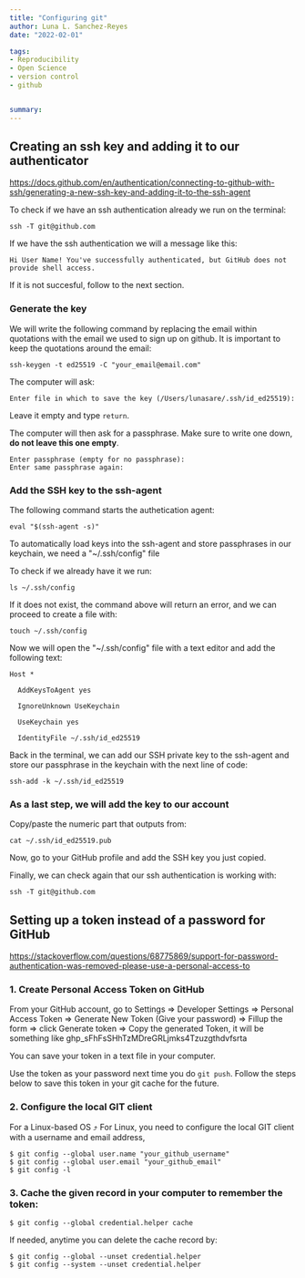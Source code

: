 ```yaml
---
title: "Configuring git"
author: Luna L. Sanchez-Reyes
date: "2022-02-01"

tags:
- Reproducibility
- Open Science
- version control
- github


summary:
---
```

## Creating an ssh key and adding it to our authenticator

https://docs.github.com/en/authentication/connecting-to-github-with-ssh/generating-a-new-ssh-key-and-adding-it-to-the-ssh-agent

To check if we have an ssh authentication already we run on the terminal:

```
ssh -T git@github.com
```

If we have the ssh authentication we will a message like this:

```
Hi User Name! You've successfully authenticated, but GitHub does not provide shell access.
```

If it is not succesful, follow to the next section.

### Generate the key

We will write the following command by replacing the email within quotations with the email we used to sign up on github. 
It is important to keep the quotations around the email:

```
ssh-keygen -t ed25519 -C "your_email@email.com"
```

The computer will ask:
```
Enter file in which to save the key (/Users/lunasare/.ssh/id_ed25519):
```
Leave it empty and type `return`.

The computer will then ask for a passphrase. Make sure to write one down, **do not leave this one empty**.

```
Enter passphrase (empty for no passphrase):
Enter same passphrase again:
```

### Add the SSH key to the ssh-agent

The following command starts the authetication agent:

```
eval "$(ssh-agent -s)"
```

To automatically load keys into the ssh-agent and store passphrases in our keychain, we need a "~/.ssh/config" file

To check if we already have it we run:

```
ls ~/.ssh/config
```

If it does not exist, the command above will return an error, and we can proceed to create a file with:

```
touch ~/.ssh/config
```

Now we will open the "~/.ssh/config" file with a text editor and add the following text:

```
Host *

  AddKeysToAgent yes
  
  IgnoreUnknown UseKeychain
  
  UseKeychain yes
  
  IdentityFile ~/.ssh/id_ed25519
```

Back in the terminal, we can add our SSH private key to the ssh-agent and store our passphrase in the keychain with the next line of code:

```
ssh-add -k ~/.ssh/id_ed25519
```


### As a last step, we will add the key to our account
<!--
We can do this with the github command line if we have the `gh` program installed:

```
gh ssh-key add ~/.ssh/id_ed25519.pub
```

Or we can manually copy it and add it to our GitHub profile.
Copy the key with:

```
pbcopy < ~/.ssh/id_ed25519.pub
```
-->
Copy/paste the numeric part that outputs from:

```
cat ~/.ssh/id_ed25519.pub
```

Now, go to your GitHub profile and add the SSH key you just copied.

Finally, we can check again that our ssh authentication is working with:

```
ssh -T git@github.com
```

## Setting up a token instead of a password for GitHub

https://stackoverflow.com/questions/68775869/support-for-password-authentication-was-removed-please-use-a-personal-access-to

### 1. Create Personal Access Token on GitHub

From your GitHub account, go to Settings => Developer Settings => Personal Access Token => Generate New Token (Give your password) => Fillup the form => click Generate token => Copy the generated Token, it will be something like ghp_sFhFsSHhTzMDreGRLjmks4Tzuzgthdvfsrta

You can save your token in a text file in your computer.

Use the token as your password next time you do `git push`. Follow the steps below to save this token in your git cache for the future.


### 2. Configure the local GIT client
For a Linux-based OS ⤴
For Linux, you need to configure the local GIT client with a username and email address,

```{bash}
$ git config --global user.name "your_github_username"
$ git config --global user.email "your_github_email"
$ git config -l

```

### 3. Cache the given record in your computer to remember the token:

```
$ git config --global credential.helper cache
```

If needed, anytime you can delete the cache record by:

```
$ git config --global --unset credential.helper
$ git config --system --unset credential.helper
```
